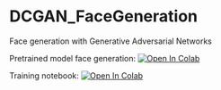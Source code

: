 # DCGAN_FaceGeneration
Face generation with Generative Adversarial Networks

Pretrained model face generation:
[![Open In Colab](https://colab.research.google.com/assets/colab-badge.svg)](https://colab.research.google.com/github/Sankek/DCGAN_FaceGeneration/blob/master/Face_Generation.ipynb)

Training notebook:
[![Open In Colab](https://colab.research.google.com/assets/colab-badge.svg)](https://colab.research.google.com/github/Sankek/DCGAN_FaceGeneration/blob/master/DCGAN_Training.ipynb)


